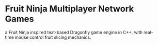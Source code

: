 # Fruit Ninja Multiplayer Network Games
 a Fruit Ninja inspired text-based Dragonfly game engine in C++, with real-time mouse control fruit slicing mechanics.
